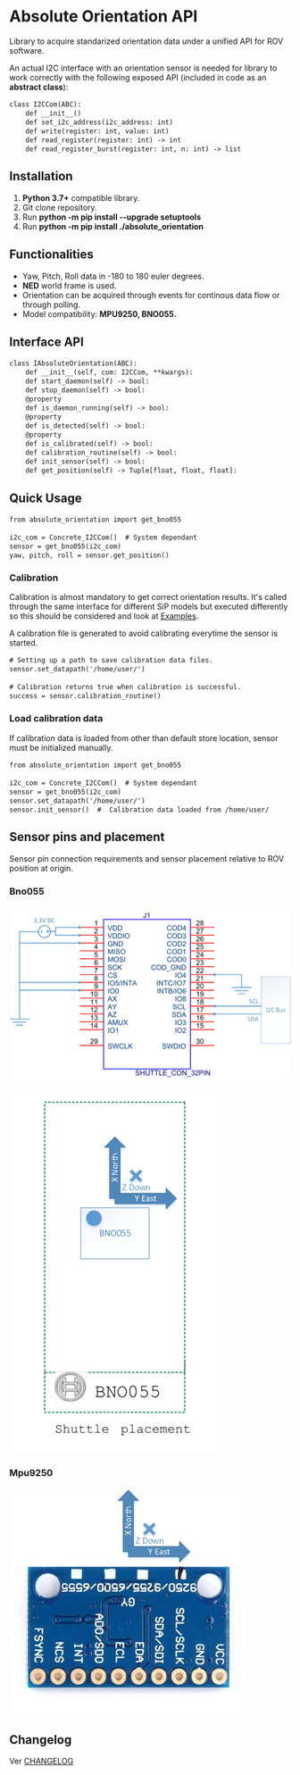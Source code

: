 # Absolute Orientation API

Library to acquire standarized orientation data under a unified API for ROV software.

An actual I2C interface with an orientation sensor is needed for library to work correctly with the following exposed API (included in code as an **abstract class**):


```{.py}
class I2CCom(ABC):
    def __init__()
    def set_i2c_address(i2c_address: int)
    def write(register: int, value: int)
    def read_register(register: int) -> int
    def read_register_burst(register: int, n: int) -> list
```

## Installation

1. **Python 3.7+** compatible library.
2. Git clone repository.
3. Run **python -m pip install --upgrade setuptools**
4. Run **python -m pip install ./absolute_orientation**

## Functionalities

- Yaw, Pitch, Roll data in -180 to 180 euler degrees.
- **NED** world frame is used.
- Orientation can be acquired through events for continous data flow or through polling.
- Model compatibility: **MPU9250, BNO055.**

## Interface API

```{.py}
class IAbsoluteOrientation(ABC):
    def __init__(self, com: I2CCom, **kwargs):
    def start_daemon(self) -> bool:
    def stop_daemon(self) -> bool:
    @property
    def is_daemon_running(self) -> bool:
    @property
    def is_detected(self) -> bool:
    @property
    def is_calibrated(self) -> bool:
    def calibration_routine(self) -> bool:
    def init_sensor(self) -> bool:
    def get_position(self) -> Tuple[float, float, float]:
```

## Quick Usage

```{.py}
from absolute_orientation import get_bno055

i2c_com = Concrete_I2CCom()  # System dependant
sensor = get_bno055(i2c_com)
yaw, pitch, roll = sensor.get_position()
```

### Calibration

Calibration is almost mandatory to get correct orientation results. It's called
through the same interface for different SiP models but executed differently so
this should be considered and look at [Examples](examples.html).

A calibration file is generated to avoid calibrating everytime the sensor is
started.

```{.py}
# Setting up a path to save calibration data files.
sensor.set_datapath('/home/user/')

# Calibration returns true when calibration is successful.
success = sensor.calibration_routine()
```

### Load calibration data

If calibration data is loaded from other than default store location, sensor
must be initialized manually.

```{.py}
from absolute_orientation import get_bno055

i2c_com = Concrete_I2CCom()  # System dependant
sensor = get_bno055(i2c_com)
sensor.set_datapath('/home/user/')
sensor.init_sensor()  #  Calibration data loaded from /home/user/
```

## Sensor pins and placement

Sensor pin connection requirements and sensor placement relative to ROV position at origin.

### Bno055

![](./images/bno055_pin_connections.png)

![](./images/bno055_placement.png)

### Mpu9250

![](./images/mpu9250_placement.jpg)

## Changelog

Ver [CHANGELOG](CHANGELOG.md)
